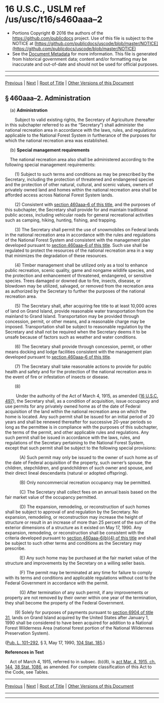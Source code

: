 ---
---

# 16 U.S.C., USLM ref /us/usc/t16/s460aaa–2

* Portions Copyright © 2016 the authors of the https://github.com/publicdocs project.
  Use of this file is subject to the NOTICE at [https://github.com/publicdocs/uscode/blob/master/NOTICE](https://github.com/publicdocs/uscode/blob/master/NOTICE)
* See the [Document Metadata](././../../../../..//README.md) for more information.
  This file is generated from historical government data; content and/or formatting may be inaccurate and out-of-date and should not be used for official purposes.

----------
----------

[Previous](./../../../../..//us/usc/t16/ch1/schCXII/m__us_usc_t16_s460aaa–1.md) | [Next](./../../../../..//us/usc/t16/ch1/schCXII/m__us_usc_t16_s460aaa–3.md) | [Root of Title](./../../../../../) | [Other Versions of this Document](https://publicdocs.github.io/go/links?ns=uslm&ref=%2Fus%2Fusc%2Ft16%2Fs460aaa%E2%80%932)

## § 460aaa–2. Administration

    (a) __Administration__ 

        Subject to valid existing rights, the Secretary of Agriculture (hereafter in this subchapter referred to as the “Secretary”) shall administer the national recreation area in accordance with the laws, rules, and regulations applicable to the National Forest System in furtherance of the purposes for which the national recreation area was established.

    (b) __Special management requirements__ 

    The national recreation area also shall be administered according to the following special management requirements:

        (1) Subject to such terms and conditions as may be prescribed by the Secretary, including the protection of threatened and endangered species and the protection of other natural, cultural, and scenic values, owners of privately owned land and homes within the national recreation area shall be afforded access across National Forest System lands.

        (2) Consistent with [section 460aaa–6 of this title][/us/usc/t16/s460aaa–6], and the purposes of this subchapter, the Secretary shall provide for and maintain traditional public access, including vehicular roads for general recreational activities such as camping, hiking, hunting, fishing, and trapping.

        (3) The Secretary shall permit the use of snowmobiles on Federal lands in the national recreation area in accordance with the rules and regulations of the National Forest System and consistent with the management plan developed pursuant to [section 460aaa–6 of this title][/us/usc/t16/s460aaa–6]. Such use shall be regulated to protect the resources of the national recreation area in a way that minimizes the degradation of these resources.

        (4) Timber management shall be utilized only as a tool to enhance public recreation, scenic quality, game and nongame wildlife species, and the protection and enhancement of threatened, endangered, or sensitive species. Trees damaged or downed due to fire, insects, disease, or blowdown may be utilized, salvaged, or removed from the recreation area as authorized by the Secretary to further the purposes of the national recreation area.

        (5) The Secretary shall, after acquiring fee title to at least 10,000 acres of land on Grand Island, provide reasonable water transportation from the mainland to Grand Island. Transportation may be provided through concession, permit, or other means, and a reasonable charge may be imposed. Transportation shall be subject to reasonable regulation by the Secretary and shall not be required when the Secretary deems it to be unsafe because of factors such as weather and water conditions.

        (6) The Secretary shall provide through concession, permit, or other means docking and lodge facilities consistent with the management plan developed pursuant to [section 460aaa–6 of this title][/us/usc/t16/s460aaa–6].

        (7) The Secretary shall take reasonable actions to provide for public health and safety and for the protection of the national recreation area in the event of fire or infestation of insects or disease.

        (8)

         Under the authority of the Act of March 4, 1915, as amended ([16 U.S.C. 497][/us/usc/t16/s497]), the Secretary shall, as a condition of acquisition, issue occupancy and use permits for any privately owned home as of the date of Federal acquisition of the land within the national recreation area on which the home is located. Any such permit shall be issued for an initial period of 20 years and shall be renewed thereafter for successive 20-year periods so long as the permittee is in compliance with the purposes of this subchapter, the terms of the permit, and other applicable rules and regulations. Any such permit shall be issued in accordance with the laws, rules, and regulations of the Secretary pertaining to the National Forest System, except that such permit shall be subject to the following special provisions:

            (A) Such permit may only be issued to the owner of such home as of the date of Federal acquisition of the property, such owner’s spouse, the children, stepchildren, and grandchildren of such owner and spouse, and their direct lineal descendants (natural or adopted offspring).

            (B) Only noncommercial recreation occupancy may be permitted.

            (C) The Secretary shall collect fees on an annual basis based on the fair market value of the occupancy permitted.

            (D) The expansion, remodeling, or reconstruction of such homes shall be subject to approval of and regulation by the Secretary. No expansion, remodeling, or reconstruction may increase the height of structure or result in an increase of more than 25 percent of the sum of the exterior dimensions of a structure as it existed on May 17, 1990. Any expansion, remodeling, or reconstruction shall be consistent with the criteria developed pursuant to [section 460aaa–6(b)(4) of this title][/us/usc/t16/s460aaa–6/b/4] and shall be subject to such other terms and conditions as the Secretary may prescribe.

            (E) Any such home may be purchased at the fair market value of the structure and improvements by the Secretary on a willing seller basis.

            (F) The permit may be terminated at any time for failure to comply with its terms and conditions and applicable regulations without cost to the Federal Government in accordance with the permit.

            (G) After termination of any such permit, if any improvements or property are not removed by their owner within one year of the termination, they shall become the property of the Federal Government.

        (9) Solely for purposes of payments pursuant to [section 6904 of title 31][/us/usc/t31/s6904], lands on Grand Island acquired by the United States after January 1, 1990 shall be considered to have been acquired for addition to a National Forest Wilderness Area (national forest portion of the National Wilderness Preservation System).

([Pub. L. 101–292][/us/pl/101/292], § 3, May 17, 1990, [104 Stat. 185][/us/stat/104/185].)

 __References in Text__ 

    Act of March 4, 1915, referred to in subsec. (b)(8), is [act Mar. 4, 1915, ch. 144][/us/act/1915-03-04/ch144], [38 Stat. 1086][/us/stat/38/1086], as amended. For complete classification of this Act to the Code, see Tables.

----------

[Previous](./../../../../..//us/usc/t16/ch1/schCXII/m__us_usc_t16_s460aaa–1.md) | [Next](./../../../../..//us/usc/t16/ch1/schCXII/m__us_usc_t16_s460aaa–3.md) | [Root of Title](./../../../../../) | [Other Versions of this Document](https://publicdocs.github.io/go/links?ns=uslm&ref=%2Fus%2Fusc%2Ft16%2Fs460aaa%E2%80%932)

----------
----------

[/us/usc/t16/s460aaa–6]: https://publicdocs.github.io/go/links?ns=uslm&ref=%2Fus%2Fusc%2Ft16%2Fs460aaa%E2%80%936
[/us/usc/t16/s460aaa–6]: https://publicdocs.github.io/go/links?ns=uslm&ref=%2Fus%2Fusc%2Ft16%2Fs460aaa%E2%80%936
[/us/usc/t16/s460aaa–6]: https://publicdocs.github.io/go/links?ns=uslm&ref=%2Fus%2Fusc%2Ft16%2Fs460aaa%E2%80%936
[/us/usc/t16/s497]: https://publicdocs.github.io/go/links?ns=uslm&ref=%2Fus%2Fusc%2Ft16%2Fs497
[/us/usc/t16/s460aaa–6/b/4]: https://publicdocs.github.io/go/links?ns=uslm&ref=%2Fus%2Fusc%2Ft16%2Fs460aaa%E2%80%936%2Fb%2F4
[/us/usc/t31/s6904]: https://publicdocs.github.io/go/links?ns=uslm&ref=%2Fus%2Fusc%2Ft31%2Fs6904
[/us/pl/101/292]: https://publicdocs.github.io/go/links?ns=uslm&ref=%2Fus%2Fpl%2F101%2F292
[/us/stat/104/185]: https://publicdocs.github.io/go/links?ns=uslm&ref=%2Fus%2Fstat%2F104%2F185
[/us/act/1915-03-04/ch144]: https://publicdocs.github.io/go/links?ns=uslm&ref=%2Fus%2Fact%2F1915-03-04%2Fch144
[/us/stat/38/1086]: https://publicdocs.github.io/go/links?ns=uslm&ref=%2Fus%2Fstat%2F38%2F1086


